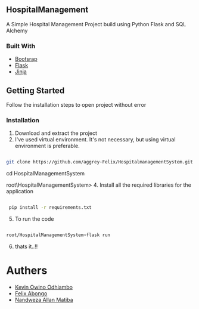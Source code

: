 ## HospitalManagement
A Simple Hospital Management Project build using Python Flask and SQL Alchemy

### Built With

* [Bootsrap](https://getbootstrap.com/)
* [Flask](https://flask.palletsprojects.com/en/1.1.x/)
* [Jinja](https://jinja.palletsprojects.com/en/2.11.x/)


<!-- GETTING STARTED -->
## Getting Started

Follow the installation steps to open project without error

### Installation
 
1. Download and extract the project
2. I've used virtual environment. It's not necessary, but using virtual environment is preferable.
```sh

git clone https://github.com/aggrey-Felix/HospitalmanagementSystem.git
```
cd  HospitalManagementSystem

root\HospitalManagementSystem>
4. Install all the required libraries for the application
```sh

 pip install -r requirements.txt

```
5. To run the code
```sh

root/HospitalManagementSystem>flask run

```
6. thats it..!!



<h1>Authers</h1>

<ul>
<li><a href="github.com/manodhiambo">Kevin Owino Odhiambo</a></li>
<li><a href="github.com/aggrey-Felix">Felix Abongo</a>
<li><a href="">Nandweza Allan Matiba</a>
</ul>
